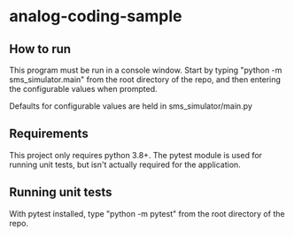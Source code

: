 # analog-coding-sample

## How to run

This program must be run in a console window. Start by typing 
"python -m sms_simulator.main" from the root directory of the repo, and then 
entering the configurable values when prompted.

Defaults for configurable values are held in sms_simulator/main.py

## Requirements

This project only requires python 3.8+. The pytest module is used for 
running unit tests, but isn't actually required for the application.

## Running unit tests

With pytest installed, type "python -m pytest" from the root directory 
of the repo.